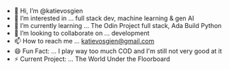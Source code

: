 - 👋 Hi, I’m @katievosgien
- 👀 I’m interested in ... full stack dev, machine learning & gen AI
- 🌱 I’m currently learning ... The Odin Project full stack, Ada Build Python
- 💞️ I’m looking to collaborate on ... development
- 📫 How to reach me ... katievosgien@gmail.com
- 😄 Fun Fact: ... I play way too much COD and I'm still not very good at it
- ⚡ Current Project: ... The World Under the Floorboard

<!---
katievosgien/katievosgien is a ✨ special ✨ repository because its `README.md` (this file) appears on your GitHub profile.
You can click the Preview link to take a look at your changes.
--->
